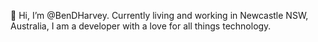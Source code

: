 :wave: Hi, I’m @BenDHarvey. Currently living and working in Newcastle NSW, Australia, I am a developer with a love for all things technology.
